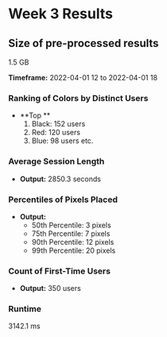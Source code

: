 # Week 3 Results

## Size of pre-processed results
1.5 GB

**Timeframe:** 2022-04-01 12 to 2022-04-01 18

### Ranking of Colors by Distinct Users

- **Top **
  1. Black: 152 users
  2. Red: 120 users
  3. Blue: 98 users
     etc.

### Average Session Length

- **Output:** 2850.3 seconds

### Percentiles of Pixels Placed

- **Output:**
  - 50th Percentile: 3 pixels
  - 75th Percentile: 7 pixels
  - 90th Percentile: 12 pixels
  - 99th Percentile: 20 pixels

### Count of First-Time Users

- **Output:** 350 users

### Runtime

3142.1 ms
